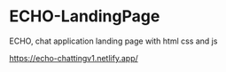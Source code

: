 # ECHO-LandingPage
ECHO, chat application landing page with html css and js

https://echo-chattingv1.netlify.app/
